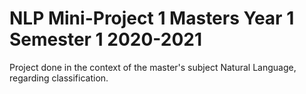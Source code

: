 # NLP Mini-Project 1 Masters Year 1 Semester 1 2020-2021

Project done in the context of the master's subject Natural Language, regarding classification. 
